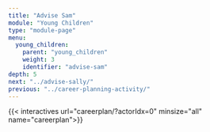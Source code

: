 ```yaml
---
title: "Advise Sam"
module: "Young Children"
type: "module-page"
menu:
  young_children:
    parent: "young_children"
    weight: 3
    identifier: "advise-sam"
depth: 5
next: "../advise-sally/"
previous: "../career-planning-activity/"
---
```



{{< interactives url="careerplan/?actorIdx=0" minsize="all" name="careerplan">}}